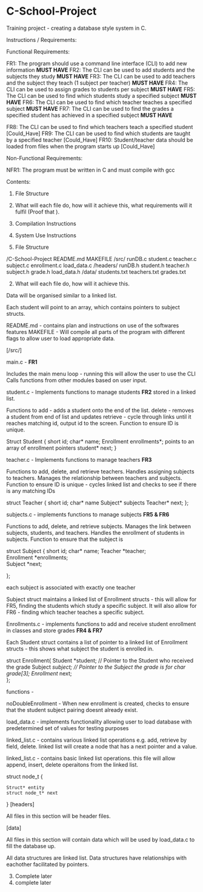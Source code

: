 # C-School-Project
Training project - creating a database style system in C.

Instructions / Requirements:

Functional Requirements:

FR1: The program should use a command line interface (CLI) to add new information **MUST HAVE**
FR2: The CLI can be used to add students and the subjects they study **MUST HAVE**
FR3: The CLI can be used to add teachers and the subject they teach (1 subject per teacher) **MUST HAVE**
FR4: The CLI can be used to assign grades to students per subject **MUST HAVE**
FR5: The CLI can be used to find which students study a specified subject **MUST HAVE**
FR6: The CLI can be used to find which teacher teaches a specified subject **MUST HAVE**
FR7: The CLI can be used to find the grades a specified student has achieved in a specified subject **MUST HAVE**

FR8: The CLI can be used to find which teachers teach a specified student [Could_Have]
FR9: The CLI can be used to find which students are taught by a specified teacher [Could_Have]
FR10: Student/teacher data should be loaded from files when the program starts up [Could_Have]

Non-Functional Requirements:

NFR1: The program must be written in C and must compile with gcc 


Contents:

1. File Structure
2. What will each file do, how will it achieve this, what requirements will it fulfil (Proof that ).
3. Compilation Instructions
4. System Use Instructions


1. File Structure

/C-School-Project 
    README.md
    MAKEFILE
    /src/
        runDB.c
        student.c
        teacher.c
        subject.c
        enrollment.c
        load_data.c
    /headers/ 
        runDB.h
        student.h
        teacher.h
        subject.h 
        grade.h
        load_data.h 
    /data/
        students.txt
        teachers.txt
        grades.txt


2. What will each file do, how will it achieve this. 

Data will be organised similar to a linked list. 

Each student will point to an array, which contains pointers to subject structs.


README.md - contains plan and instructions on use of the softwares features
MAKEFILE - Will compile all parts of the program with different flags to allow user to load appropriate data.

[/src/]

main.c - **FR1**

Includes the main menu loop - running this will allow the user to use the CLI
Calls functions from other modules based on user input.


student.c - Implements functions to manage students **FR2** stored in a linked list.

Functions to 
add - adds a student onto the end of the list.
delete - removes a student from end of list and updates 
retrieve - cycle through links until it reaches matching id, output id to the screen.
Function to ensure ID is unique.

Struct Student { 
    short id;
    char* name;
    Enrollment enrollments*; points to an array of enrollment pointers
    student* next;
}




teacher.c - Implements functions to manage teachers **FR3**

Functions to add, delete, and retrieve teachers.
Handles assigning subjects to teachers.
Manages the relationship between teachers and subjects.
Function to ensure ID is unique - cycles linked list and checks to see if there is any matching IDs

struct Teacher {
    short id;
    char* name
    Subject* subjects
    Teacher* next;
};

subjects.c - implements functions to manage subjects **FR5 & FR6**

Functions to add, delete, and retrieve subjects.
Manages the link between subjects, students, and teachers.
Handles the enrollment of students in subjects.
Function to ensure that the subject is

struct Subject {
    short id;
    char* name;
    Teacher *teacher;       
    Enrollment *enrollments;     
    Subject *next;     

};

each subject is associated with exactly one teacher


Subject struct maintains a linked list of Enrollment structs - this will allow for FR5, finding the students which study a specific subject. 
It will also allow for FR6 - finding which teacher teaches a specific subject. 



Enrollments.c - implements functions to add and receive student enrollment in classes and store grades **FR4 & FR7**

Each Student struct contains a list of pointer to a linked list of Enrollment structs - this shows what subject the student is enrolled in.


struct Enrollment{
    Student *student;   // Pointer to the Student who received the grade
    Subject *subject;   // Pointer to the Subject the grade is for
    char grade[3]; 
    Enrollment* next;     
};

functions -

noDoubleEnrollment - When new enrollment is created, checks to ensure that the student subject pairing doesnt already exist.


load_data.c - implements functionality allowing user to load database with predetermined set of values for testing purposes

linked_list.c - contains various linked list operations e.g. add, retrieve by field, delete. 
linked list will create a node that has a next pointer and a value.

linked_list.c - contains basic linked list operations.
this file will allow append, insert, delete operaitons from the linked list.

struct node_t {
    
    Struct* entity
    struct node_t* next
}
[headers]

All files in this section will be header files.


[data]

All files in this section will contain data which will be used by load_data.c to fill the database up.

All data structures are linked list.
Data structures have relationships with eachother facilitated by pointers.


3. Complete later
4. complete later


